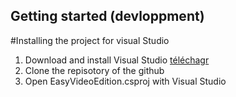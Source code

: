 ## Getting started (devloppment)

  #Installing the project for visual Studio

  1. Download and install Visual Studio [téléchagr](https://www.visualstudio.com/fr/downloads/?rr=https%3A%2F%2Fwww.google.fr%2F)
  2. Clone the repisotory of the github
  3. Open EasyVideoEdition.csproj with Visual Studio



